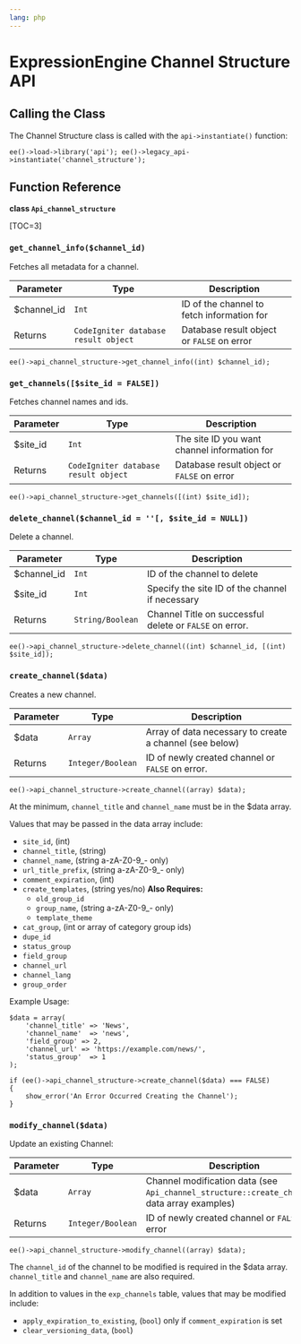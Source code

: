 ```yaml
---
lang: php
---
```


<!--
    This source file is part of the open source project
    ExpressionEngine User Guide (https://github.com/ExpressionEngine/ExpressionEngine-User-Guide)

    @link      https://expressionengine.com/
    @copyright Copyright (c) 2003-2020, Packet Tide, LLC (https://www.packettide.com)
    @license   https://expressionengine.com/license Licensed under Apache License, Version 2.0
-->

# ExpressionEngine Channel Structure API

## Calling the Class

The Channel Structure class is called with the `api->instantiate()` function:

    ee()->load->library('api'); ee()->legacy_api->instantiate('channel_structure');

## Function Reference

**class `Api_channel_structure`**

[TOC=3]

### `get_channel_info($channel_id)`

Fetches all metadata for a channel.

| Parameter    | Type                                 | Description                                |
| ------------ | ------------------------------------ | ------------------------------------------ |
| \$channel_id | `Int`                                | ID of the channel to fetch information for |
| Returns      | `CodeIgniter database result object` | Database result object or `FALSE` on error |

    ee()->api_channel_structure->get_channel_info((int) $channel_id);

### `get_channels([$site_id = FALSE])`

Fetches channel names and ids.

| Parameter | Type                                 | Description                                  |
| --------- | ------------------------------------ | -------------------------------------------- |
| \$site_id | `Int`                                | The site ID you want channel information for |
| Returns   | `CodeIgniter database result object` | Database result object or `FALSE` on error   |

    ee()->api_channel_structure->get_channels([(int) $site_id]);

### `delete_channel($channel_id = ''[, $site_id = NULL])`

Delete a channel.

| Parameter    | Type             | Description                                             |
| ------------ | ---------------- | ------------------------------------------------------- |
| \$channel_id | `Int`            | ID of the channel to delete                             |
| \$site_id    | `Int`            | Specify the site ID of the channel if necessary         |
| Returns      | `String/Boolean` | Channel Title on successful delete or `FALSE` on error. |

    ee()->api_channel_structure->delete_channel((int) $channel_id, [(int) $site_id]);

### `create_channel($data)`

Creates a new channel.

| Parameter | Type              | Description                                             |
| --------- | ----------------- | ------------------------------------------------------- |
| \$data    | `Array`           | Array of data necessary to create a channel (see below) |
| Returns   | `Integer/Boolean` | ID of newly created channel or `FALSE` on error.        |

    ee()->api_channel_structure->create_channel((array) $data);

At the minimum, `channel_title` and `channel_name` must be in the \$data array.

Values that may be passed in the data array include:

- `site_id`, (int)
- `channel_title`, (string)
- `channel_name`, (string a-zA-Z0-9\_- only)
- `url_title_prefix`, (string a-zA-Z0-9\_- only)
- `comment_expiration`, (int)
- `create_templates`, (string yes/no) **Also Requires:**
  - `old_group_id`
  - `group_name`, (string a-zA-Z0-9\_- only)
  - `template_theme`
- `cat_group`, (int or array of category group ids)
- `dupe_id`
- `status_group`
- `field_group`
- `channel_url`
- `channel_lang`
- `group_order`

Example Usage:

    $data = array(
        'channel_title' => 'News',
        'channel_name'  => 'news',
        'field_group' => 2,
        'channel_url' => 'https://example.com/news/',
        'status_group'  => 1
    );

    if (ee()->api_channel_structure->create_channel($data) === FALSE)
    {
        show_error('An Error Occurred Creating the Channel');
    }

### `modify_channel($data)`

Update an existing Channel:

| Parameter | Type              | Description                                                                                   |
| --------- | ----------------- | --------------------------------------------------------------------------------------------- |
| \$data    | `Array`           | Channel modification data (see `Api_channel_structure::create_channel`'s data array examples) |
| Returns   | `Integer/Boolean` | ID of newly created channel or `FALSE` on error                                               |

    ee()->api_channel_structure->modify_channel((array) $data);

The `channel_id` of the channel to be modified is required in the \$data array. `channel_title` and `channel_name` are also required.

In addition to values in the `exp_channels` table, values that may be modified include:

- `apply_expiration_to_existing`, (`bool`) only if `comment_expiration` is set
- `clear_versioning_data`, (`bool`)
